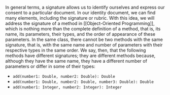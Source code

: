 In general terms, a signature allows us to identify ourselves and express our consent to a particular document. In our identity document, we can find many elements, including the signature or rubric. With this idea, we will address the signature of a method in [[Object-Oriented Programming]], which is nothing more than the complete definition of a method, that is, its name, its parameters, their types, and the order of appearance of these parameters. In the same class, there cannot be two methods with the same signature, that is, with the same name and number of parameters with their respective types in the same order. We say, then, that the following methods have different signatures; they are different methods because, although they have the same name, they have a different number of parameters or differ in some of their types:
- `add(number1: Double, number2: Double): Double`
- `add(number1: Double, number2: Double, number3: Double): Double`
- `add(number1: Integer, number2: Integer): Integer`